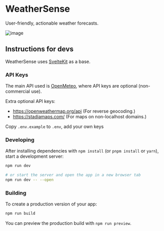 # WeatherSense

User-friendly, actionable weather forecasts.

![image](https://github.com/user-attachments/assets/a639a7af-91ed-4c33-b148-26da7311b324)



## Instructions for devs

WeatherSense uses [SvelteKit](https://svelte.dev/docs/kit) as a base.



### API Keys

The main API used is [OpenMeteo](https://open-meteo.com/), where API keys are optional (non-commercial use).

Extra optional API keys:
- https://openweathermap.org/api (For reverse geocoding.)
- https://stadiamaps.com/ (For maps on non-localhost domains.)

Copy `.env.example` to `.env`, add your own keys

### Developing

After installing dependencies with `npm install` (or `pnpm install` or `yarn`), start a development server:

```bash
npm run dev

# or start the server and open the app in a new browser tab
npm run dev -- --open
```

### Building

To create a production version of your app:

```bash
npm run build
```

You can preview the production build with `npm run preview`.
